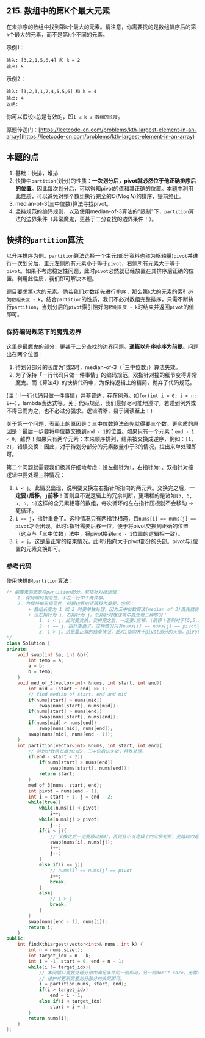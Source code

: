 ## 215. 数组中的第K个最大元素

在未排序的数组中找到第`k`个最大的元素。请注意，你需要找的是数组排序后的第`k`个最大的元素，而不是第`k`个不同的元素。

示例1：

``` text
输入: [3,2,1,5,6,4] 和 k = 2
输出: 5
```

示例2：

``` text
输入: [3,2,3,1,2,4,5,5,6] 和 k = 4
输出: 4
说明:
```

你可以假设`k`总是有效的，即`1 ≤ k ≤ 数组的长度`。

原题传送门：[https://leetcode-cn.com/problems/kth-largest-element-in-an-array](https://leetcode-cn.com/problems/kth-largest-element-in-an-array)

## 本题的点

1. 基础：快排，堆排
2. 快排中`partition`(划分)的性质：**一次划分后，pivot就必然位于他正确排序后的位置**。因此每次划分后，可以得知pivot的值和其正确的位置。本题中利用此性质，可以避免对整个数组执行完全的$O(N\log{N})$的排序，提前终止。
3. median-of-3(三中位数)算法寻找pivot。
4. 坚持规范的编码规则，以及使用median-of-3算法的"限制"下，`partition`算法的边界条件（非常魔鬼，更甚于二分查找的边界条件！）。

## 快排的`partition`算法

以升序排序为例。`partition`算法选择一个主元(部分资料也称为枢轴量)`pivot`并进行一次划分后，主元左侧所有元素小于等于`pivot`，右侧所有元素大于等于`pivot`。如果不考虑稳定性问题，此时`pivot`必然就已经放置在其排序后正确的位置。利用此性质，我们即可解决本题。

题目要求第`k`大的元素。倘若我们对数组先进行排序，那么第`k`大的元素的索引必为`数组长度 - k`。结合`partition`的性质，我们不必对数组完整排序，只需不断执行`partition`，当划分后的`pivot`索引恰好为`数组长度 - k`时结束并返回`pivot`的值即可。

### 保持编码规范下的魔鬼边界

这里是最魔鬼的部分，更甚于二分查找的边界问题。**通篇以升序排序为前提**。问题出在两个位置：

1. 待划分部分的长度为1或2时，median-of-3（「三中位数」）算法失效。
2. 为了保持「一行代码只做一件事情」的编码规范，双指针对撞的细节变得非常魔鬼。而《算法4》的快排代码中，为保持逻辑上的精简，抛弃了代码规范。

(注：「一行代码只做一件事情」并非普适，存在例外。如`for(int i = 0; i < n; i++)`，lambda表达式等。关于代码规范，我们最好尽可能地遵守。若碰到例外或不得已而为之，也不必过分强求。逻辑清晰，易于阅读至上！)

关于第一个问题，表面上的原因是：三中位数算法首先就得要三个数。更实质的原因是：最后一步要将中位数交换到`end - 1`的位置。如果只有一个元素：`end - 1 < 0`，越界！如果只有两个元素：本来顺序排列，结果被交换成逆序，例如：`[1, 2]`，错误交换！因此，对于待划分部分的元素数量小于3的情况，拉出来单处理即可。

第二个问题就需要我们极其仔细地考虑：设左指针为`i`，右指针为`j`。双指针对撞逻辑中要处理三种情况：

1. `i < j`。此情况出现，说明要交换左右指针所指向的两元素。交换完之后，**一定要`i`后移，`j`前移**！否则且不说逻辑上的冗余判断，更糟糕的是诸如`[5, 5, 5, 5, 5]`这样的全元素相等的数组，每次循环的左右指针压根就不会移动 → 死循环。
2. `i == j`，指针重叠了。这种情况只有两指针相遇，且`nums[i] == nums[j] == pivot`才会出现。此时`i`指针需要后移一位，便于将pivot交换到正确的位置（这点与「三中位数」法中，将pivot换到`end - 1`位置的逻辑相一致）。
3. `i > j`。这是最正常的结束情况，此时`i`指向大于pivot部分的头部。pivot与`i`位置的元素交换即可。

### 参考代码

使用快排的`partition`算法：

``` c++
/* 最魔鬼的还是在partition部分。双指针对撞逻辑：
    1. 保持编码规范性，不在一行中干两件事。
    2. 为保持编码规范性，处理边界的逻辑极为重要，包括：
        + 数组长度为 1 或 2 时要单独处理，因为三中位数算法(median of 3)首先就得要三个数（更本质上的原因是：最后一步要将中位数交换到end - 1的位置。如果只有一个元素：end - 1 < 0，越界！如果只有两个元素：本来顺序排列，结果被交换成逆序，例如：[1, 2]，错误交换！）。
        + 设左指针为 i，右指针为 j。双指针对撞逻辑中要处理三种情况：
            1. i < j，此时要交换，交换完之后，一定要i后移，j前移！否则对于[5,5,5,5,5], for all k这种数组元素全都相等的情况会死循环。
            2. i == j，指针重叠了。这种情况只有nums[i] == nums[j] == pivot才会出现。此时i指针后移一位，便于将pivot交换到正确的位置。
            3. i > j。这是最正常的结束情况，此时i指向大于pivot部分的头部。pivot与i位置的元素交换即可。
*/
class Solution {
private:
    void swap(int &a, int &b){
        int temp = a;
        a = b;
        b = temp;
    }
    void med_of_3(vector<int> &nums, int start, int end){
        int mid = (start + end) >> 1;
        // find median of start, end and mid
        if(nums[start] > nums[mid])
            swap(nums[start], nums[mid]);
        if(nums[start] > nums[end])
            swap(nums[start], nums[end]);
        if(nums[mid] > nums[end])
            swap(nums[mid], nums[end]);
        swap(nums[mid], nums[end - 1]);
    }
    int partition(vector<int> &nums, int start, int end){
        // 待划分数组长度为1或2，三中位数法失效，特殊处理。
		if(end - start < 2){
            if(nums[start] > nums[end])
                swap(nums[start], nums[end]);
            return start;
        }
        med_of_3(nums, start, end);
        int pivot = nums[end - 1];
        int i = start + 1, j = end - 2;
        while(true){
            while(nums[i] < pivot)
                i++;
            while(nums[j] > pivot)
                j--;
            if(i < j){
				// 交换之后一定要移动指针，否则且不说逻辑上的冗余判断，更糟糕的是诸如[5, 5, 5, 5, 5]这样的全元素相等的数组，左右指针压根就不会移动 → 死循环。
                swap(nums[i], nums[j]);
                i++;
                j--;
            }
            else if(i == j){
                // nums[i] == nums[j] == pivot
                i++;
                break;
            }
            else{
                // i > j
                break;
            }
        }
        swap(nums[end - 1], nums[i]);
        return i;
    }
public:
    int findKthLargest(vector<int>& nums, int k) {
        int n = nums.size();
        int target_idx = n - k;
        int i = -1, start = 0, end = n - 1;
        while(i != target_idx){
			// 本问题只需要处理分治中满足条件的一侧即可，另一侧don't care，无需递归。
			// 维护并更新需要划分部分的头尾即可。
            i = partition(nums, start, end);
            if(i > target_idx)
                end = i - 1;
            else if(i < target_idx)
                start = i + 1;
        }
        return nums[i];
    }
};
```
